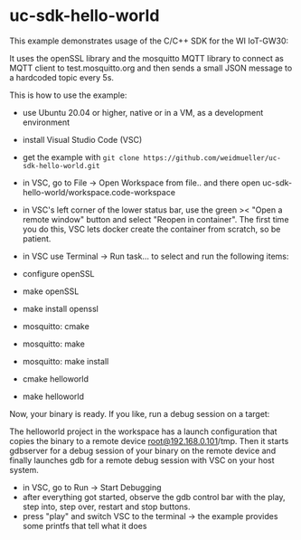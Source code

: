 # uc-sdk-hello-world

This example demonstrates usage of the C/C++ SDK for the WI IoT-GW30:

It uses the openSSL library and the mosquitto MQTT library to connect as MQTT client to test.mosquitto.org and then sends a small JSON message to a hardcoded topic every 5s.

This is how to use the example:

- use Ubuntu 20.04 or higher, native or in a VM, as a development environment

- install Visual Studio Code (VSC)

- get the example with `git clone https://github.com/weidmueller/uc-sdk-hello-world.git`

- in VSC, go to File -> Open Workspace from file.. and there open uc-sdk-hello-world/workspace.code-workspace

- in VSC's left corner of the lower status bar, use the green >< "Open a remote window" button and select "Reopen in container". The first time you do this, VSC lets docker create the container from scratch, so be patient.

- in VSC use Terminal -> Run task... to select and run the following items:
- configure openSSL
- make openSSL 
- make install openssl
- mosquitto: cmake
- mosquitto: make
- mosquitto: make install
- cmake helloworld
- make helloworld

Now, your binary is ready. If you like, run a debug session on a target:

The helloworld project in the workspace has a launch configuration that copies the binary to a remote device root@192.168.0.101/tmp. Then it starts gdbserver for a debug session of your binary on the remote device and finally launches gdb for a remote debug session with VSC on your host system.

- in VSC, go to Run -> Start Debugging
- after everything got started, observe the gdb control bar with the play, step into, step over, restart and stop buttons. 
- press "play" and switch VSC to the terminal -> the example provides some printfs that tell what it does
